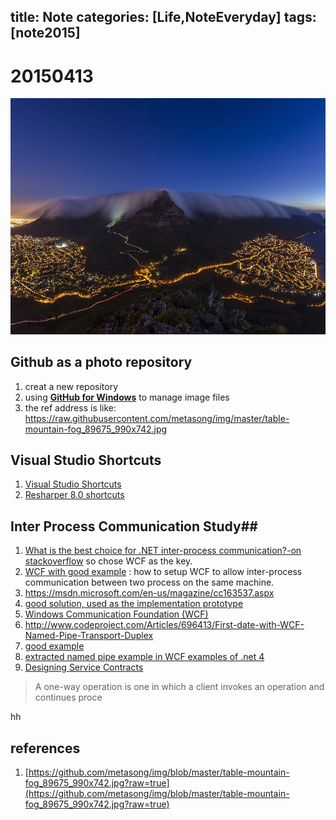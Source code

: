 title: Note
categories: [Life,NoteEveryday]
tags: [note2015]
---
# 20150413 #
![photo](https://raw.githubusercontent.com/metasong/FolderMD/master/_posts/Life/NoteEveryday/2015/table-mountain-fog_89675_990x742.jpg)
## Github as a photo repository ##
1. creat a new repository
2. using **[GitHub for Windows](http://windows.github.com/)** to manage image files
3. the ref address is like:
https://raw.githubusercontent.com/metasong/img/master/table-mountain-fog_89675_990x742.jpg

## Visual Studio Shortcuts ##
1. [Visual Studio Shortcuts](http://visualstudioshortcuts.com/2013/)
2. [Resharper 8.0 shortcuts](https://www.jetbrains.com/resharper/webhelp80/Reference__Keyboard_Shortcuts.html)
## Inter Process Communication Study##
1. [What is the best choice for .NET inter-process communication?-on stackoverflow](http://stackoverflow.com/questions/84855/what-is-the-best-choice-for-net-inter-process-communication?rq=1) so chose WCF as the key.
2. [WCF with  good example](http://dopeydev.com/wcf-interprocess-communication/) : how to setup WCF to allow inter-process communication between two process on the same machine.
3. https://msdn.microsoft.com/en-us/magazine/cc163537.aspx
4. [good solution, used as the implementation prototype](http://www.codeproject.com/Articles/62934/Many-to-One-Local-IPC-using-WCF-and-NetNamedPipeBi)
5. [Windows Communication Foundation (WCF)](https://msdn.microsoft.com/en-us/library/dd456779(v=vs.110).aspx)
6. http://www.codeproject.com/Articles/696413/First-date-with-WCF-Named-Pipe-Transport-Duplex
7. [good example](http://dotnetmentors.com/wcf-by-example-on-netnamedpipebinding.aspx)
8. [extracted named pipe example in WCF examples of .net 4](https://github.com/metasong/img/blob/master/NamedPipeExample.zip?raw=true)
9. [Designing Service Contracts](https://msdn.microsoft.com/en-us/library/ms733070(v=vs.110).aspx)
> A one-way operation is one in which a client invokes an operation and continues proce


hh
   
## references ##
1. [https://github.com/metasong/img/blob/master/table-mountain-fog_89675_990x742.jpg?raw=true](https://github.com/metasong/img/blob/master/table-mountain-fog_89675_990x742.jpg?raw=true)

